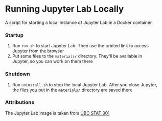 # Running Jupyter Lab Locally
A script for starting a local instance of Jupyter Lab in a Docker container.

### Startup
1. Run `run.sh` to start Jupyter Lab. Then use the printed link to access Jupyter from the browser
2. Put some files to the `materials/` directory. They'll be available in Jupyter, so you can work on them there

### Shutdown
1. Run `uninstall.sh` to stop the local Jupyter Lab.
After you close Jupyter, the files you put in the `materials/` directory are saved there


### Attributions
The Jupyter Lab image is taken from [UBC STAT 301](https://github.com/UBC-STAT/stat-301)
